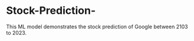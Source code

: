 # Stock-Prediction-
This ML model demonstrates the stock prediction of  Google between 2103 to 2023.
